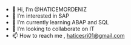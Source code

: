 - 👋 Hi, I’m @HATICEMORDENIZ
- 👀 I’m interested in SAP
- 🌱 I’m currently learning ABAP and SQL
- 💞️ I’m looking to collaborate on IT
- 📫 How to reach me , haticesri01@gmail.com

<!---
HATICEMORDENIZ/HATICEMORDENIZ is a ✨ special ✨ repository because its `README.md` (this file) appears on your GitHub profile.
You can click the Preview link to take a look at your changes.
--->
